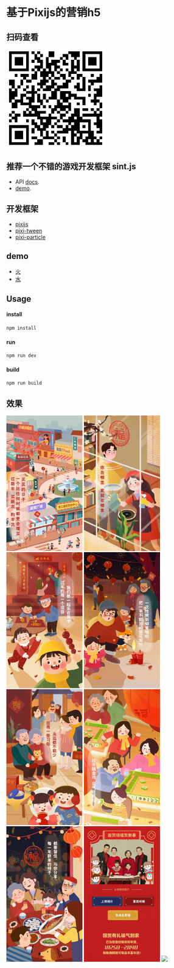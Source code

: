 # 基于Pixijs的营销h5

## 扫码查看
![code](./doc/code.png)

## 推荐一个不错的游戏开发框架 sint.js

- API [docs](https://watertian.github.io/sint.js/docs/).
- [demo](https://watertian.github.io/sint-example/).


## 开发框架
- [pixijs](https://pixijs.io/examples/#/basics/basic.js)
- [pixi-tween](https://themoonrat.github.io/pixi-tween/docs/index.html)
- [pixi-particle](http://pixijs.io/pixi-particles/docs/index.html)


## demo
- [火](https://pixijs.io/pixi-particles/examples/flame.html)
- [水](https://www.sucaihuo.com/js/3139.html)

## Usage

#### install

```sh
npm install
```

#### run

```sh
npm run dev
```

#### build

```sh
npm run build
```

## 效果

<img src="./doc/1.JPG" width="200px">
<img src="./doc/2.JPG" width="200px">
<img src="./doc/3.JPG" width="200px">
<img src="./doc/4.JPG" width="200px">
<img src="./doc/5.JPG" width="200px">
<img src="./doc/6.JPG" width="200px">
<img src="./doc/7.JPG" width="200px">
<img src="./doc/8.JPG" width="200px">
<img src="./doc/9.JPG" width="200px">




